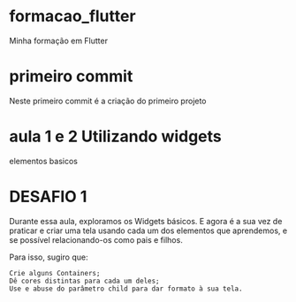 # formacao_flutter
Minha formação em Flutter

# primeiro commit
Neste primeiro commit é a criação do primeiro projeto

# aula 1 e 2 Utilizando widgets
elementos basicos

# DESAFIO 1
Durante essa aula, exploramos os Widgets básicos. E agora é a sua vez de praticar e criar uma tela usando cada um dos elementos que aprendemos, e se possível relacionando-os como pais e filhos.

Para isso, sugiro que:

    Crie alguns Containers;
    Dê cores distintas para cada um deles;
    Use e abuse do parâmetro child para dar formato à sua tela.
